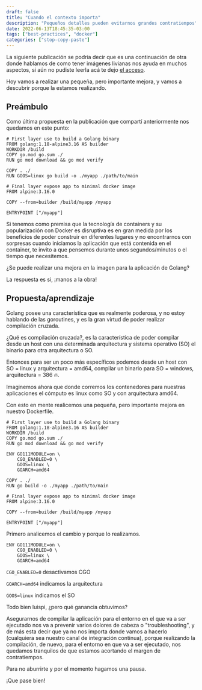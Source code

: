 ```yaml
---
draft: false
title: "Cuando el contexto importa"
description: "Pequeños detalles pueden evitarnos grandes contratiempos"
date: 2022-06-13T18:45:35-03:00
tags: ["best-practices", "docker"]
categories: ["stop-copy-paste"]
---
```

La siguiente publicación se podría decir que es una continuación de otra donde hablamos de como tener imágenes livianas 
nos ayuda en muchos aspectos, si aún no pudiste leerla acá te dejo 
[el acceso](https://luispe.github.io/blog/posts/lightweight-container-image/).

Hoy vamos a realizar una pequeña, pero importante mejora, y vamos a descubrir porque la estamos realizando.

## Preámbulo
Como última propuesta en la publicación que compartí anteriormente nos quedamos en este punto:

```
# First layer use to build a Golang binary
FROM golang:1.18-alpine3.16 AS builder
WORKDIR /build
COPY go.mod go.sum ./
RUN go mod download && go mod verify

COPY . ./
RUN GOOS=linux go build -o ./myapp ./path/to/main

# Final layer expose app to minimal docker image
FROM alpine:3.16.0

COPY --from=builder /build/myapp /myapp

ENTRYPOINT ["/myapp"]
```

Si tenemos como premisa que la tecnología de containers y su popularización con Docker es disruptiva es en gran medida
por los beneficios de poder construir en diferentes lugares y no encontrarnos con sorpresas cuando iniciamos la aplicación
que está contenida en el container, te invito a que pensemos durante unos segundos/minutos o el tiempo que necesitemos.

¿Se puede realizar una mejora en la imagen para la aplicación de Golang?

La respuesta es si, ¡manos a la obra!

## Propuesta/aprendizaje
Golang posee una característica que es realmente poderosa, y no estoy hablando de las goroutines, y es la gran virtud de
poder realizar compilación cruzada.

¿Qué es compilación cruzada?, es la característica de poder compilar desde un host con una determinada arquitectura y
sistema operativo (SO) el binario para otra arquitectura o SO.

Entonces para ser un poco más específicos podemos desde un host con SO = linux y arquitectura = amd64, compilar un binario 
para SO = windows, arquitectura = 386 :fire:.

Imaginemos ahora que donde corremos los contenedores para nuestras aplicaciones el cómputo es linux como SO y con 
arquitectura amd64.

Con esto en mente realicemos una pequeña, pero importante mejora en nuestro Dockerfile.

```
# First layer use to build a Golang binary
FROM golang:1.18-alpine3.16 AS builder
WORKDIR /build
COPY go.mod go.sum ./
RUN go mod download && go mod verify

ENV GO111MODULE=on \
    CGO_ENABLED=0 \
    GOOS=linux \
    GOARCH=amd64

COPY . ./
RUN go build -o ./myapp ./path/to/main

# Final layer expose app to minimal docker image
FROM alpine:3.16.0

COPY --from=builder /build/myapp /myapp

ENTRYPOINT ["/myapp"]
```
Primero analicemos el cambio y porque lo realizamos.
```
ENV GO111MODULE=on \
    CGO_ENABLED=0 \
    GOOS=linux \
    GOARCH=amd64
```
`CGO_ENABLED=0` desactivamos CGO

`GOARCH=amd64` indicamos la arquitectura

`GOOS=linux` indicamos el SO

Todo bien luispi, ¿pero qué ganancia obtuvimos?

Asegurarnos de compilar la aplicación para el entorno en el que va a ser ejecutado nos va a prevenir varios dolores de
cabeza o "troubleshooting", y de más esta decir que ya no nos importa donde vamos a hacerlo (cualquiera sea nuestro canal
de integración continua), porque realizando la compilación, de nuevo, para el entorno en que va a ser ejecutado, nos 
quedamos tranquilos de que estamos acortando el margen de contratiempos.

Para no aburrirte y por el momento hagamos una pausa.

¡Que pase bien!


